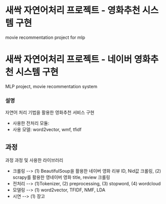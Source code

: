 # 새싹 자연어처리 프로젝트 - 영화추천 시스템 구현
movie recommentation project for mlp
# 새싹 자연어처리 프로젝트 - 네이버 영화추천 시스템 구현
MLP project, movie recommentation system

### 설명 
자연어 처리 기법을 활용한 영화추천 서비스 구현
- 사용한 전처리 모듈:
- 사용 모델: word2vector, wmf, tfidf

## 과정 
과정
과정 및 사용한 라이브러리
- 크롤링 --> (1) BeautifulSoup을 활용한 네이버 영화 리뷰 ID, Nid값 크롤링, (2) scrapy를 활용한 영네이버 영화 title, review 크롤링 
- 전처리 --> (1)Tokenizer, (2) preprocessing, (3) stopword, (4) wordcloud
- 모델링 --> (1) word2vector, TFIDF, NMF, LDA
- 시연 --> (1) 장고